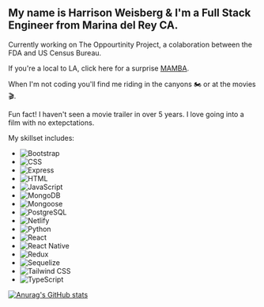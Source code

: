 ## My name is Harrison Weisberg & I'm a Full Stack Engineer from Marina del Rey CA. 

Currently working on The Oppourtinity Project, a colaboration between the FDA and US Census Bureau. 

If you're a local to LA, click here for a surprise [MAMBA](https://harrison-snake.netlify.app/).

When I'm not coding you'll find me riding in the canyons 🏍️ or at the movies 🎬.

Fun fact! I haven't seen a movie trailer in over 5 years. I love going into a film with no extepctations.

My skillset includes: 
- ![Bootstrap](https://img.shields.io/badge/Bootstrap-563D7C?style=for-the-badge&logo=bootstrap&logoColor=white)
- ![CSS](https://img.shields.io/badge/CSS3-1572B6?style=for-the-badge&logo=css3&logoColor=white)
- ![Express](https://img.shields.io/badge/Express.js-404D59?style=for-the-badge)
- ![HTML](https://img.shields.io/badge/HTML5-E34F26?style=for-the-badge&logo=html5&logoColor=white)
- ![JavaScript](https://img.shields.io/badge/JavaScript-F7DF1E?style=for-the-badge&logo=javascript&logoColor=black)
- ![MongoDB](https://img.shields.io/badge/MongoDB-4EA94B?style=for-the-badge&logo=mongodb&logoColor=white)
- ![Mongoose](https://img.shields.io/badge/Mongoose-880000.svg?style=for-the-badge&logo=Mongoose&logoColor=white)
- ![PostgreSQL](https://img.shields.io/badge/PostgreSQL-316192?style=for-the-badge&logo=postgresql&logoColor=white)
- ![Netlify](https://img.shields.io/badge/Netlify-00C7B7?style=for-the-badge&logo=netlify&logoColor=white)
- ![Python](https://img.shields.io/badge/Python-3776AB?style=for-the-badge&logo=python&logoColor=white)
- ![React](https://img.shields.io/badge/React-20232A?style=for-the-badge&logo=react&logoColor=61DAFB)
- ![React Native](https://img.shields.io/badge/React_Native-20232A?style=for-the-badge&logo=react&logoColor=61DAFB)
- ![Redux](https://img.shields.io/badge/Redux-593D88?style=for-the-badge&logo=redux&logoColor=white)
- ![Sequelize](https://img.shields.io/badge/sequelize-323330?style=for-the-badge&logo=sequelize&logoColor=blue)
- ![Tailwind CSS](https://img.shields.io/badge/Tailwind_CSS-38B2AC?style=for-the-badge&logo=tailwind-css&logoColor=white)
- ![TypeScript](https://img.shields.io/badge/TypeScript-007ACC?style=for-the-badge&logo=typescript&logoColor=white)

[![Anurag's GitHub stats](https://github-readme-stats.vercel.app/api?username=hpweisberg&count_private=true&show_icons=true&theme=radical)](https://github.com/hpweisberg/github-readme-stats)


<!--
**hpweisberg/hpweisberg** is a ✨ _special_ ✨ repository because its `README.md` (this file) appears on your GitHub profile.

Here are some ideas to get you started:

- 🔭 I’m currently working on ... 
- 🌱 I’m currently learning ...
- 👯 I’m looking to collaborate on ...
- 🤔 I’m looking for help with ...
- 💬 Ask me about ...
- 📫 How to reach me: ...
- 😄 Pronouns: ...
- ⚡ Fun fact: ...
-->
